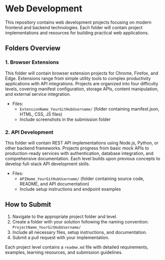 # Web Development

This repository contains web development projects focusing on modern frontend and backend technologies. Each folder will contain project implementations and resources for building practical web applications.

## Folders Overview

### 1. Browser Extensions
This folder will contain browser extension projects for Chrome, Firefox, and Edge. Extensions range from simple utility tools to complex productivity applications with API integrations. Projects are organized into four difficulty levels, covering manifest configuration, storage APIs, content manipulation, and external service integration.

- Files:
  - `ExtensionName_YourGitHubUsername/` (folder containing manifest.json, HTML, CSS, JS files)
  - Include screenshots in the submission folder

### 2. API Development
This folder will contain REST API implementations using Node.js, Python, or other backend frameworks. Projects progress from basic mock APIs to production-ready services with authentication, database integration, and comprehensive documentation. Each level builds upon previous concepts to develop full-stack API development skills.

- Files:
  - `APIName_YourGitHubUsername/` (folder containing source code, README, and API documentation)
  - Include setup instructions and endpoint examples

## How to Submit

1. Navigate to the appropriate project folder and level.
2. Create a folder with your solution following the naming convention: `ProjectName_YourGitHubUsername/`
3. Include all necessary files, setup instructions, and documentation.
4. Submit a pull request with your implementation.

Each project level contains a `readme.md` file with detailed requirements, examples, learning resources, and submission guidelines.
